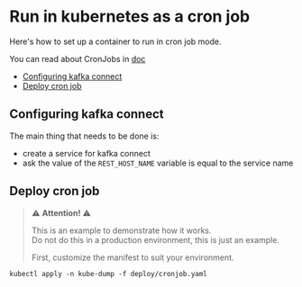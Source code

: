 # Run in kubernetes as a cron job<!-- omit in toc -->

Here's how to set up a container to run in cron job mode.

You can read about CronJobs in [doc](https://kubernetes.io/docs/concepts/workloads/controllers/cron-jobs/)

* [Configuring kafka connect](#configuring-kafka-connect)
* [Deploy cron job](#deploy-cron-job)

## Configuring kafka connect

The main thing that needs to be done is:  

* create a service for kafka connect
* ask the value of the `REST_HOST_NAME` variable is equal to the service name

## Deploy cron job

> ⚠️ **Attention!** ⚠️
>
> This is an example to demonstrate how it works.  
> Do not do this in a production environment,
> this is just an example.
>
> First, customize the manifest to suit your environment.

```shell
kubectl apply -n kube-dump -f deploy/cronjob.yaml
```
